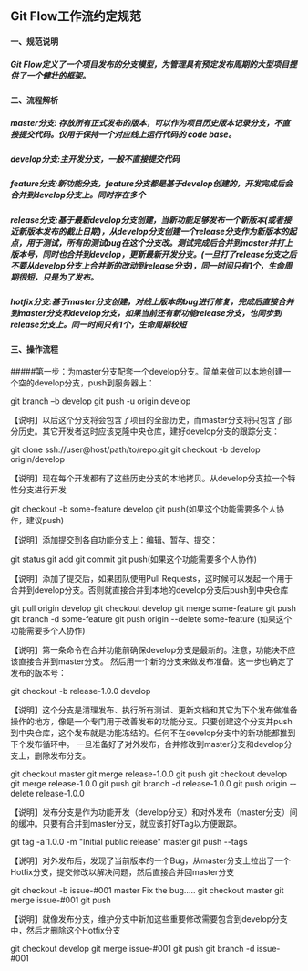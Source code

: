 ## Git Flow工作流约定规范

#### 一、规范说明
##### Git Flow定义了一个项目发布的分支模型，为管理具有预定发布周期的大型项目提供了一个健壮的框架。


#### 二、流程解析

##### master分支: 存放所有正式发布的版本，可以作为项目历史版本记录分支，不直接提交代码。仅用于保持一个对应线上运行代码的 code base。

##### develop分支:主开发分支，一般不直接提交代码

##### feature分支:新功能分支，feature分支都是基于develop创建的，开发完成后会合并到develop分支上。同时存在多个

##### release分支:基于最新develop分支创建，当新功能足够发布一个新版本(或者接近新版本发布的截止日期)，从develop分支创建一个release分支作为新版本的起点，用于测试，所有的测试bug在这个分支改。测试完成后合并到master并打上版本号，同时也合并到develop，更新最新开发分支。(一旦打了release分支之后不要从develop分支上合并新的改动到release分支)，同一时间只有1个，生命周期很短，只是为了发布。

##### hotfix分支:基于master分支创建，对线上版本的bug进行修复，完成后直接合并到master分支和develop分支，如果当前还有新功能release分支，也同步到release分支上。同一时间只有1个，生命周期较短



#### 三、操作流程

#####第一步：为master分支配套一个develop分支。简单来做可以本地创建一个空的develop分支，push到服务器上：

git branch –b develop
git push -u origin develop

【说明】以后这个分支将会包含了项目的全部历史，而master分支将只包含了部分历史。其它开发者这时应该克隆中央仓库，建好develop分支的跟踪分支：

git clone ssh://user@host/path/to/repo.git
git checkout -b develop origin/develop

【说明】现在每个开发都有了这些历史分支的本地拷贝。从develop分支拉一个特性分支进行开发

git checkout -b some-feature develop
git push(如果这个功能需要多个人协作，建议push)

【说明】添加提交到各自功能分支上：编辑、暂存、提交：

git status
git add
git commit
git push(如果这个功能需要多个人协作)

【说明】添加了提交后，如果团队使用Pull Requests，这时候可以发起一个用于合并到develop分支。否则就直接合并到本地的develop分支后push到中央仓库

git pull origin develop
git checkout develop
git merge some-feature
git push
git branch -d some-feature
git push origin --delete some-feature (如果这个功能需要多个人协作) 

【说明】第一条命令在合并功能前确保develop分支是最新的。注意，功能决不应该直接合并到master分支。
然后用一个新的分支来做发布准备。这一步也确定了发布的版本号：

git checkout -b release-1.0.0 develop

【说明】这个分支是清理发布、执行所有测试、更新文档和其它为下个发布做准备操作的地方，像是一个专门用于改善发布的功能分支。只要创建这个分支并push到中央仓库，这个发布就是功能冻结的。任何不在develop分支中的新功能都推到下个发布循环中。
一旦准备好了对外发布，合并修改到master分支和develop分支上，删除发布分支。

git checkout master
git merge release-1.0.0
git push
git checkout develop
git merge release-1.0.0
git push
git branch -d release-1.0.0
git push origin --delete release-1.0.0

【说明】发布分支是作为功能开发（develop分支）和对外发布（master分支）间的缓冲。只要有合并到master分支，就应该打好Tag以方便跟踪。

git tag -a 1.0.0 -m "Initial public release" master
git push --tags

【说明】对外发布后，发现了当前版本的一个Bug，从master分支上拉出了一个Hotfix分支，提交修改以解决问题，然后直接合并回master分支

git checkout -b issue-#001 master
Fix the bug…..
git checkout master
git merge issue-#001
git push

【说明】就像发布分支，维护分支中新加这些重要修改需要包含到develop分支中，然后才删除这个Hotfix分支

git checkout develop
git merge issue-#001
git push
git branch -d issue-#001
